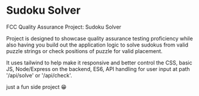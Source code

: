 # Sudoku Solver

FCC Quality Assurance Project: Sudoku Solver

Project is designed to showcase quality assurance testing proficiency while also having you build out the application logic to solve sudokus from valid puzzle strings or check positions of puzzle for valid placement.

It uses tailwind to help make it responsive and better control the CSS, basic JS, Node/Express on the backend, ES6, API handling for user input at path '/api/solve' or '/api/check'.

just a fun side project 😁